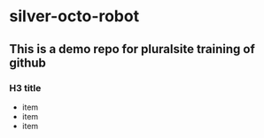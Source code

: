 # silver-octo-robot

## This is a demo repo for pluralsite training of github

### H3 title
- item
- item 
- item
